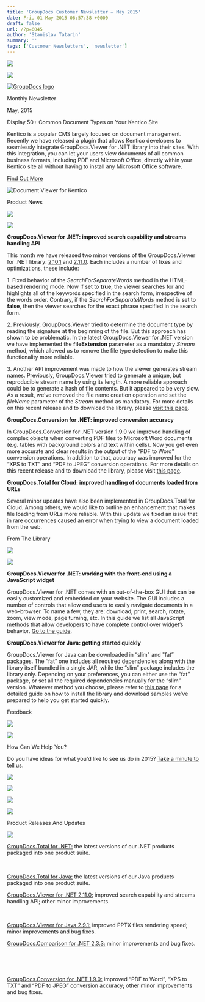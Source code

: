 ```yaml
---
title: 'GroupDocs Customer Newsletter – May 2015'
date: Fri, 01 May 2015 06:57:38 +0000
draft: false
url: /?p=6045
author: 'Stanislav Tatarin'
summary: ''
tags: ['Customer Newsletters', 'newsletter']
---
```


![](http://groupdocs.com/email/apr/separator-650px.png)

![](http://groupdocs.com/email/apr/separator-650px.png)

[![GroupDocs logo](http://groupdocs.com/email/apr/res/groupdocs-logo.png)](http://groupdocs.com)

Monthly Newsletter

May, 2015

Display 50+ Common Document Types on Your Kentico Site

Kentico is a popular CMS largely focused on document management. Recently we have released a plugin that allows Kentico developers to seamlessly integrate GroupDocs.Viewer for .NET library into their sites. With this integration, you can let your users view documents of all common business formats, including PDF and Microsoft Office, directly within your Kentico site all without having to install any Microsoft Office software.

[Find Out More](https://blog.groupdocs.com/display-pdf-microsoft-office-and-other-document-types-on-your-kentico-site)

![Document Viewer for Kentico](http://groupdocs.com/email/02-may-2015/1.png)

Product News

![](http://groupdocs.com/email/feb/separator-630px.png)

![](http://groupdocs.com/email/feb/product_news.png)

**GroupDocs.Viewer for .NET: improved search capability and streams handling API**

This month we have released two minor versions of the GroupDocs.Viewer for .NET library: [2.10.1](http://groupdocs.com/Community/files/8/.net-libraries/groupdocs_viewer_for_.net/entry5916.aspx) and [2.11.0](http://groupdocs.com/Community/files/8/.net-libraries/groupdocs_viewer_for_.net/entry6085.aspx). Each includes a number of fixes and optimizations, these include:

1\. Fixed behavior of the _SearchForSeparateWords_ method in the HTML-based rendering mode. Now if set to **true**, the viewer searches for and highlights all of the keywords specified in the search form, irrespective of the words order. Contrary, if the _SearchForSeparateWords_ method is set to **false**, then the viewer searches for the exact phrase specified in the search form.

2\. Previously, GroupDocs.Viewer tried to determine the document type by reading the signature at the beginning of the file. But this approach has shown to be problematic. In the latest GroupDocs.Viewer for .NET version we have implemented the **fileExtension** parameter as a mandatory _Stream_ method, which allowed us to remove the file type detection to make this functionality more reliable.

3\. Another API improvement was made to how the viewer generates stream names. Previously, GroupDocs.Viewer tried to generate a unique, but reproducible stream name by using its length. A more reliable approach could be to generate a hash of file contents. But it appeared to be very slow. As a result, we’ve removed the file name creation operation and set the _fileName_ parameter of the _Stream_ method as mandatory. For more details on this recent release and to download the library, please [visit this page](http://groupdocs.com/Community/files/8/.net-libraries/groupdocs_viewer_for_.net/entry6085.aspx).

**GroupDocs.Conversion for .NET: improved conversion accuracy**

In GroupDocs.Conversion for .NET version 1.9.0 we improved handling of complex objects when converting PDF files to Microsoft Word documents (e.g. tables with background colors and text within cells). Now you get even more accurate and clear results in the output of the “PDF to Word” conversion operations. In addition to that, accuracy was improved for the “XPS to TXT” and “PDF to JPEG” conversion operations. For more details on this recent release and to download the library, please visit [this page](http://groupdocs.com/Community/files/8/.net-libraries/groupdocs_conversion_for_.net/entry5933.aspx).

**GroupDocs.Total for Cloud: improved handling of documents loaded from URLs**

Several minor updates have also been implemented in GroupDocs.Total for Cloud. Among others, we would like to outline an enhancement that makes file loading from URLs more reliable. With this update we fixed an issue that in rare occurrences caused an error when trying to view a document loaded from the web.

From The Library

![](http://groupdocs.com/email/feb/separator-630px.png)

![](http://groupdocs.com/email/feb/from_the_library.png)

**GroupDocs.Viewer for .NET: working with the front-end using a JavaScript widget**

GroupDocs.Viewer for .NET comes with an out-of-the-box GUI that can be easily customized and embedded on your website. The GUI includes a number of controls that allow end users to easily navigate documents in a web-browser. To name a few, they are: download, print, search, rotate, zoom, view mode, page turning, etc. In this guide we list all JavaScript methods that allow developers to have complete control over widget’s behavior. [Go to the guide](http://groupdocs.com/docs/display/viewernet/Description+of+GroupDocs.Viewer+JavaScript+widget+methods).

**GroupDocs.Viewer for Java: getting started quickly**

GroupDocs.Viewer for Java can be downloaded in “slim" and "fat” packages. The “fat” one includes all required dependencies along with the library itself bundled in a single JAR, while the “slim” package includes the library only. Depending on your preferences, you can either use the “fat” package, or set all the required dependencies manually for the “slim” version. Whatever method you choose, please refer to [this page](http://groupdocs.com/docs/display/viewerjava/GroupDocs.Viewer+for+Java+-+Installation) for a detailed guide on how to install the library and download samples we’ve prepared to help you get started quickly.

Feedback

![](http://groupdocs.com/email/feb/separator-630px.png)

![](http://groupdocs.com/email/feb/feedback.png)

How Can We Help You?

Do you have ideas for what you'd like to see us do in 2015? [Take a minute to tell us](https://groupdocs.wufoo.com/forms/how-can-we-help-you/).

[![](http://groupdocs.com/email/feb/net.png?v)](http://groupdocs.com/dot-net)

[![](http://groupdocs.com/email/feb/java.png)](http://groupdocs.com/java)

[![](http://groupdocs.com/email/feb/cloud.png)](http://groupdocs.com/cloud)

[![](http://groupdocs.com/email/feb/apps.png)](http://groupdocs.com/apps)

Product Releases And Updates

![](http://www.aspose.com/Images/Newsletter/separator-630px.png)

[GroupDocs.Total for .NET:](http://groupdocs.com/Community/files/8/.net-libraries/groupdocs_total_for_.net/default.aspx) the latest versions of our .NET products packaged into one product suite.

 

[GroupDocs.Total for Java:](http://groupdocs.com/Community/files/9/java-libraries/groupdocs_total_for_java/default.aspx) the latest versions of our Java products packaged into one product suite.

[GroupDocs.Viewer for .NET 2.11.0:](http://groupdocs.com/Community/files/8/.net-libraries/groupdocs_viewer_for_.net/entry6085.aspx) improved search capability and streams handling API; other minor improvements.

 

[GroupDocs.Viewer for Java 2.9.1:](http://groupdocs.com/Community/files/9/java-libraries/groupdocs_viewer_for_java/entry5645.aspx) improved PPTX files rendering speed; minor improvements and bug fixes.

[GroupDocs.Comparison for .NET 2.3.3:](http://groupdocs.com/Community/files/8/.net-libraries/groupdocs_comparison_for_.net/entry5664.aspx) minor improvements and bug fixes.

 

 

[GroupDocs.Conversion for .NET 1.9.0:](http://groupdocs.com/Community/files/8/.net-libraries/groupdocs_conversion_for_.net/entry5933.aspx) improved “PDF to Word”, “XPS to TXT” and “PDF to JPEG” conversion accuracy; other minor improvements and bug fixes.



